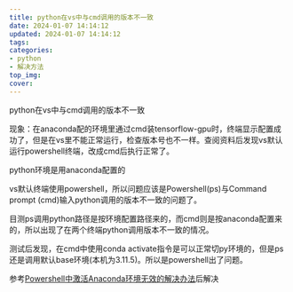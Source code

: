 ```yaml
---
title: python在vs中与cmd调用的版本不一致
date: 2024-01-07 14:14:12
updated: 2024-01-07 14:14:12
tags:
categories:
- python
- 解决方法
top_img: 
cover: 
---
```

python在vs中与cmd调用的版本不一致

现象：在anaconda配的环境里通过cmd装tensorflow-gpu时，终端显示配置成功了，但是在vs里不能正常运行，检查版本号也不一样。查阅资料后发现vs默认运行powershell终端，改成cmd后执行正常了。

python环境是用anaconda配置的

vs默认终端使用powershell，所以问题应该是Powershell(ps)与Command prompt (cmd)输入python调用的版本不一致的问题了。

目测ps调用python路径是按环境配置路径来的，而cmd则是按anaconda配置来的，所以出现了在两个终端python调用版本不一致的情况。

测试后发现，在cmd中使用conda activate指令是可以正常切py环境的，但是ps还是调用默认base环境(本机为3.11.5)。所以是powershell出了问题。

参考[Powershell中激活Anaconda环境无效的解决办法](https://blog.csdn.net/weixin_43681778/article/details/109206108)后解决





